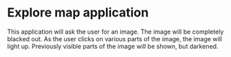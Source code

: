 # Explore map application

This application will ask the user for an image. The image will be completely blacked out. As the user clicks on various parts of the image, the image will light up. Previously visible parts of the image will be shown, but darkened.
